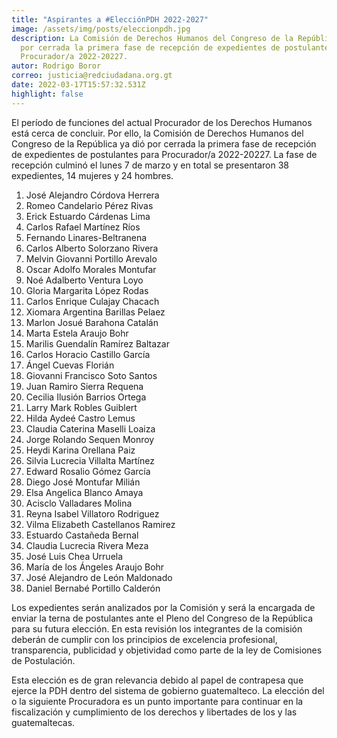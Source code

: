 ```yaml
---
title: "Aspirantes a #ElecciónPDH 2022-2027"
image: /assets/img/posts/eleccionpdh.jpg
description: La Comisión de Derechos Humanos del Congreso de la República ya dió
  por cerrada la primera fase de recepción de expedientes de postulantes para
  Procurador/a 2022-20227.
autor: Rodrigo Boror
correo: justicia@redciudadana.org.gt
date: 2022-03-17T15:57:32.531Z
highlight: false
---
```

<!--StartFragment-->

El período de funciones del actual Procurador de los Derechos Humanos está cerca de concluir. Por ello, la Comisión de Derechos Humanos del Congreso de la República ya dió por cerrada la primera fase de recepción de expedientes de postulantes para Procurador/a 2022-20227. La fase de recepción culminó el lunes 7 de marzo y en total se presentaron 38 expedientes, 14 mujeres y 24 hombres.

1. José Alejandro Córdova Herrera
2. Romeo Candelario Pérez Rivas
3. Erick Estuardo Cárdenas Lima
4. Carlos Rafael Martínez Ríos
5. Fernando Linares-Beltranena
6. Carlos Alberto Solorzano Rivera
7. Melvin Giovanni Portillo Arevalo
8. Oscar Adolfo Morales Montufar
9. Noé Adalberto Ventura Loyo
10. Gloria Margarita López Rodas
11. Carlos Enrique Culajay Chacach
12. Xiomara Argentina Barillas Pelaez
13. Marlon Josué Barahona Catalán
14. Marta Estela Araujo Bohr
15. Marilis Guendalín Ramírez Baltazar
16. Carlos Horacio Castillo García
17. Ángel Cuevas Florián
18. Giovanni Francisco Soto Santos
19. Juan Ramiro Sierra Requena
20. Cecilia Ilusión Barrios Ortega
21. Larry Mark Robles Guiblert
22. Hilda Aydeé Castro Lemus
23. Claudia Caterina Maselli Loaiza
24. Jorge Rolando Sequen Monroy
25. Heydi Karina Orellana Paiz
26. Silvia Lucrecia Villalta Martínez
27. Edward Rosalio Gómez García
28. Diego José Montufar Milián
29. Elsa Angelica Blanco Amaya
30. Acisclo Valladares Molina
31. Reyna Isabel Villatoro Rodriguez
32. Vilma Elizabeth Castellanos Ramirez
33. Estuardo Castañeda Bernal
34. Claudia Lucrecia Rivera Meza
35. José Luis Chea Urruela
36. María de los Ángeles Araujo Bohr
37. José Alejandro de León Maldonado
38. Daniel Bernabé Portillo Calderón

Los expedientes serán analizados por la Comisión y será la encargada de enviar la terna de postulantes ante el Pleno del Congreso de la República para su futura elección. En esta revisión los integrantes de la comisión deberán de cumplir con los principios de excelencia profesional, transparencia, publicidad y objetividad como parte de la ley de Comisiones de Postulación.

Esta elección es de gran relevancia debido al papel de contrapesa que ejerce la PDH dentro del sistema de gobierno guatemalteco. La elección del o la siguiente Procuradora es un punto importante para continuar en la fiscalización y cumplimiento de los derechos y libertades de los y las guatemaltecas.



<!--EndFragment-->